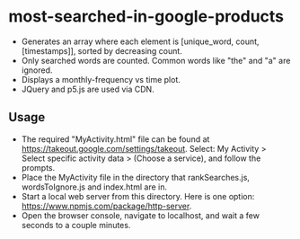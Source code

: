 # most-searched-in-google-products
- Generates an array where each element is [unique_word, count, [timestamps]], sorted by decreasing count.
- Only searched words are counted. Common words like "the" and "a" are ignored.
- Displays a monthly-frequency vs time plot.
- JQuery and p5.js are used via CDN.

## Usage
- The required "MyActivity.html" file can be found at https://takeout.google.com/settings/takeout. Select: My Activity > Select specific activity data > (Choose a service), and follow the prompts.
- Place the MyActivity file in the directory that rankSearches.js, wordsToIgnore.js and index.html are in.
- Start a local web server from this directory. Here is one option: https://www.npmjs.com/package/http-server.
- Open the browser console, navigate to localhost, and wait a few seconds to a couple minutes.
